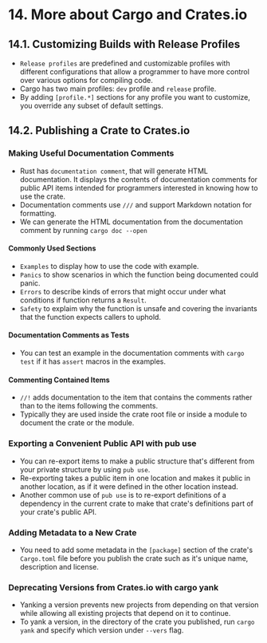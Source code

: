 # 14. More about Cargo and Crates.io

## 14.1. Customizing Builds with Release Profiles

- `Release profiles` are predefined and customizable profiles with different configurations that allow a programmer to have more control over various options for compiling code.
- Cargo has two main profiles: `dev` profile and `release` profile.
- By adding `[profile.*]` sections for any profile you want to customize, you override any subset of default settings.

## 14.2. Publishing a Crate to Crates.io

### Making Useful Documentation Comments

- Rust has `documentation comment`, that will generate HTML documentation. It displays the contents of documentation comments for public API items intended for programmers interested in knowing how to use the crate.
- Documentation comments use `///` and support Markdown notation for formatting.
- We can generate the HTML documentation from the documentation comment by running `cargo doc --open`

#### Commonly Used Sections

- `Examples` to display how to use the code with example.
- `Panics` to show scenarios in which the function being documented could panic.
- `Errors` to describe kinds of errors that might occur under what conditions if function returns a `Result`.
- `Safety` to explaim why the function is unsafe and covering the invariants that the function expects callers to uphold.

#### Documentation Comments as Tests

- You can test an example in the documentation comments with `cargo test` if it has `assert` macros in the examples.

#### Commenting Contained Items

- `//!` adds documentation to the item that contains the comments rather than to the items following the comments.
- Typically they are used inside the crate root file or inside a module to document the crate or the module.

### Exporting a Convenient Public API with pub use

- You can re-export items to make a public structure that's different from your private structure by using `pub use`.
- Re-exporting takes a public item in one location and makes it public in another location, as if it were defined in the other location instead.
- Another common use of `pub use` is to re-export definitions of a dependency in the current crate to make that crate's definitions part of your crate's public API.

### Adding Metadata to a New Crate

- You need to add some metadata in the `[package]` section of the crate's `Cargo.toml` file before you publish the crate such as it's unique name, description and license.

### Deprecating Versions from Crates.io with cargo yank

- Yanking a version prevents new projects from depending on that version while allowing all existing projects that depend on it to continue.
- To yank a version, in the directory of the crate you published, run `cargo yank` and specify which version under `--vers` flag.

